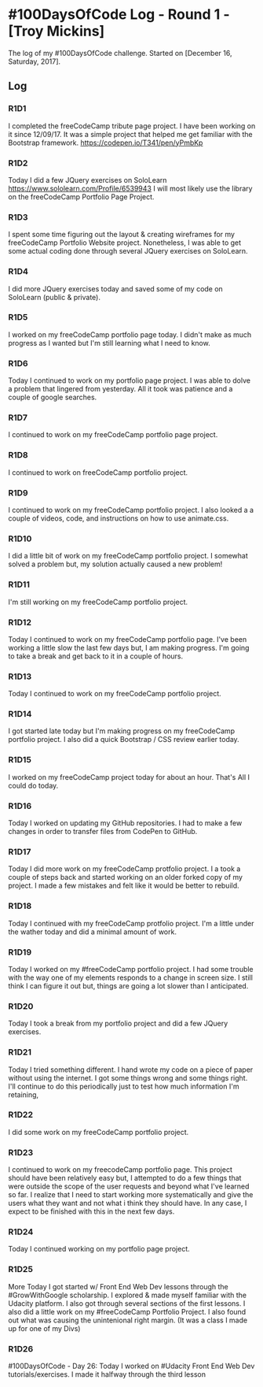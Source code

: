 # #100DaysOfCode Log - Round 1 - [Troy Mickins]

The log of my #100DaysOfCode challenge. Started on [December 16, Saturday, 2017].

## Log

### R1D1 
I completed the freeCodeCamp tribute page project.  I have been working on it since 12/09/17.  It was a simple project that helped me get familiar with the Bootstrap framework. https://codepen.io/T341/pen/yPmbKp

### R1D2
Today I did a few JQuery exercises on SoloLearn https://www.sololearn.com/Profile/6539943 I will most likely use the library on the freeCodeCamp Portfolio Page Project.

### R1D3
I spent some time figuring out the layout & creating wireframes for my freeCodeCamp Portfolio Website project.  Nonetheless, I was able to get some actual coding done through several JQuery exercises on SoloLearn.    

### R1D4
I did more JQuery exercises today and saved some of my code on SoloLearn (public & private).

### R1D5
I worked on my freeCodeCamp portfolio page today.  I didn't make as much progress as I wanted but I'm still learning what I need to know.

### R1D6
Today I continued to work on my portfolio page project.  I was able to dolve a problem that lingered from yesterday.  All it took was patience and a couple of google searches.  

### R1D7
I continued to work on my freeCodeCamp portfolio page project.  



### R1D8
I continued to work on freeCodeCamp portfolio project. 

### R1D9
I continued to work on my freeCodeCamp portfolio project.  I also looked a a couple of videos, code, and instructions on how to use animate.css. 

### R1D10
I did a little bit of work on my freeCodeCamp portfolio project.  I somewhat solved a problem but, my solution actually caused a new problem! 

### R1D11
I'm still working on my freeCodeCamp portfolio project. 

### R1D12
Today I continued to work on my freeCodeCamp portfolio page.  I've been working a little slow the last few days but, I am making progress.  I'm going to take a break and get back to it in a couple of hours.

### R1D13
Today I continued to work on my freeCodeCamp portfolio project.

### R1D14
I got started late today but I'm making progress on my freeCodeCamp portfolio project.  I also did a quick Bootstrap / CSS review earlier today.

### R1D15
 I worked on my freeCodeCamp project today for about an hour.  That's All I could do today.

### R1D16
Today I worked on updating my GitHub repositories.  I had to make a few changes in order to transfer files from CodePen to GitHub.

### R1D17
Today I did more work on my freeCodeCamp protfolio project.  I a took a couple of steps back and started working on an older forked copy of my project.  I made a few mistakes and felt like it would be better to rebuild.

### R1D18
Today I continued with my freeCodeCamp protfolio project.  I'm a little under the wather today and did a minimal amount of work.

### R1D19
Today  I worked on my #freeCodeCamp portfolio project.  I  had some trouble with the way one of my elements responds to a change in screen size.  I still think I can figure it out but, things are going a lot slower than I anticipated.

### R1D20
Today I took a break from my portfolio project and did a few JQuery exercises.  

### R1D21
Today I tried something different.  I hand wrote my code on a piece of paper without using the internet.  I got some things wrong and some things right.  I'll continue to do this periodically just to test how much information I'm retaining,

### R1D22
I did some work on my freeCodeCamp portfolio project.

### R1D23
I continued to work on my freecodeCamp portfolio page.  This project should have been relatively easy but, I attempted to do a few things that were outside the scope of the user requests and beyond what I've learned so far.  I realize that I need to start working more systematically and give the users what they want and not what i think they should have.  In any case, I expect to be finished with this in the next few days.

### R1D24
Today I continued working on my portfolio page project.

### R1D25
More
Today  I got started w/ Front End Web Dev lessons through the #GrowWithGoogle scholarship.  I explored & made myself familiar with the Udacity platform.  I also got through several sections of the first lessons.  I also did a little work on my #freeCodeCamp Portfolio Project.  I also found out what was causing the unintenional right margin.  (It was a class I made up for one of my Divs)

### R1D26
#100DaysOfCode - Day 26:  Today I worked on #Udacity Front End Web Dev tutorials/exercises.  I made it halfway through the third lesson



